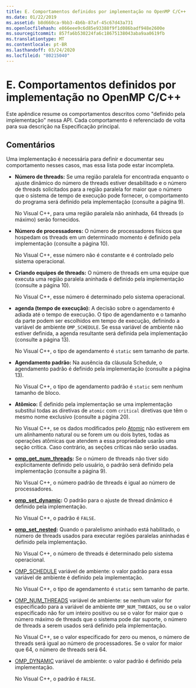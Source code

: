 ```yaml
---
title: E. Comportamentos definidos por implementação no OpenMP C/C++
ms.date: 01/22/2019
ms.assetid: b8d660ca-9bb3-4b6b-87af-45c67d43a731
ms.openlocfilehash: e866eee9c6d85e93388f9f1d086badf948e2600e
ms.sourcegitcommit: 857fa6b530224fa6c18675138043aba9aa0619fb
ms.translationtype: MT
ms.contentlocale: pt-BR
ms.lasthandoff: 03/24/2020
ms.locfileid: "80215040"
---
```

# <a name="e-implementation-defined-behaviors-in-openmp-cc"></a>E. Comportamentos definidos por implementação no OpenMP C/C++

Este apêndice resume os comportamentos descritos como "definido pela implementação" nessa API.  Cada comportamento é referenciado de volta para sua descrição na Especificação principal.

## <a name="remarks"></a>Comentários

Uma implementação é necessária para definir e documentar seu comportamento nesses casos, mas essa lista pode estar incompleta.

- **Número de threads:** Se uma região paralela for encontrada enquanto o ajuste dinâmico do número de threads estiver desabilitado e o número de threads solicitados para a região paralela for maior que o número que o sistema de tempo de execução pode fornecer, o comportamento do programa será definido pela implementação (consulte a página 9).

   No Visual C++, para uma região paralela não aninhada, 64 threads (o máximo) serão fornecidos.

- **Número de processadores:** O número de processadores físicos que hospedam os threads em um determinado momento é definido pela implementação (consulte a página 10).

   No Visual C++, esse número não é constante e é controlado pelo sistema operacional.

- **Criando equipes de threads:** O número de threads em uma equipe que executa uma região paralela aninhada é definido pela implementação (consulte a página 10).

   No Visual C++, esse número é determinado pelo sistema operacional.

- **agenda (tempo de execução):** A decisão sobre o agendamento é adiada até o tempo de execução. O tipo de agendamento e o tamanho da parte podem ser escolhidos em tempo de execução, definindo a variável de ambiente `OMP_SCHEDULE`. Se essa variável de ambiente não estiver definida, a agenda resultante será definida pela implementação (consulte a página 13).

   No Visual C++, o tipo de agendamento é `static` sem tamanho de parte.

- **Agendamento padrão:** Na ausência da cláusula Schedule, o agendamento padrão é definido pela implementação (consulte a página 13).

   No Visual C++, o tipo de agendamento padrão é `static` sem nenhum tamanho de bloco.

- **Atômico:** É definido pela implementação se uma implementação substitui todas as diretivas de `atomic` com `critical` diretivas que têm o mesmo nome exclusivo (consulte a página 20).

   No Visual C++, se os dados modificados pelo [Atomic](reference/openmp-directives.md#atomic) não estiverem em um alinhamento natural ou se forem um ou dois bytes, todas as operações atômicas que atendem a essa propriedade usarão uma seção crítica. Caso contrário, as seções críticas não serão usadas.

- **[omp_get_num_threads](3-run-time-library-functions.md#312-omp_get_num_threads-function):** Se o número de threads não tiver sido explicitamente definido pelo usuário, o padrão será definido pela implementação (consulte a página 9).

   No Visual C++, o número padrão de threads é igual ao número de processadores.

- **[omp_set_dynamic](3-run-time-library-functions.md#317-omp_set_dynamic-function):** O padrão para o ajuste de thread dinâmico é definido pela implementação.

   No Visual C++, o padrão é `FALSE`.

- **[omp_set_nested](3-run-time-library-functions.md#319-omp_set_nested-function):** Quando o paralelismo aninhado está habilitado, o número de threads usados para executar regiões paralelas aninhadas é definido pela implementação.

   No Visual C++, o número de threads é determinado pelo sistema operacional.

- [OMP_SCHEDULE](4-environment-variables.md#41-omp_schedule) variável de ambiente: o valor padrão para essa variável de ambiente é definido pela implementação.

   No Visual C++, o tipo de agendamento é `static` sem tamanho de parte.

- [OMP_NUM_THREADS](4-environment-variables.md#42-omp_num_threads) variável de ambiente: se nenhum valor for especificado para a variável de ambiente `OMP_NUM_THREADS`, ou se o valor especificado não for um inteiro positivo ou se o valor for maior que o número máximo de threads que o sistema pode dar suporte, o número de threads a serem usados será definido pela implementação.

   No Visual C++, se o valor especificado for zero ou menos, o número de threads será igual ao número de processadores.  Se o valor for maior que 64, o número de threads será 64.

- [OMP_DYNAMIC](4-environment-variables.md#43-omp_dynamic) variável de ambiente: o valor padrão é definido pela implementação.

   No Visual C++, o padrão é `FALSE`.
